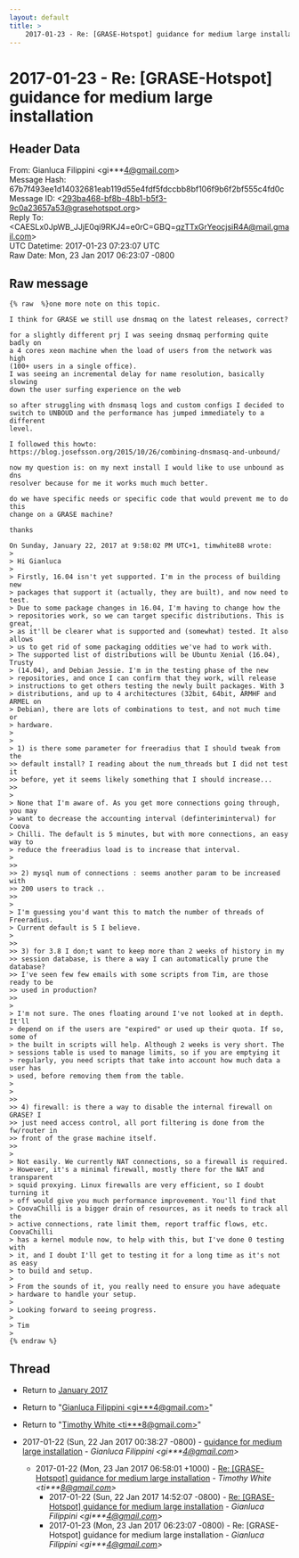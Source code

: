 ```yaml
---
layout: default
title: >
    2017-01-23 - Re: [GRASE-Hotspot] guidance for medium large installation
---
```


# 2017-01-23 - Re: [GRASE-Hotspot] guidance for medium large installation

## Header Data

From: Gianluca Filippini \<gi***4@gmail.com\><br>
Message Hash: 67b7f493ee1d14032681eab119d55e4fdf5fdccbb8bf106f9b6f2bf555c4fd0c<br>
Message ID: \<293ba468-bf8b-48b1-b5f3-9c0a23657a53@grasehotspot.org\><br>
Reply To: \<CAESLx0JpWB_JJjE0qi9RKJ4=e0rC=GBQ=qzTTxGrYeocjsiR4A@mail.gmail.com\><br>
UTC Datetime: 2017-01-23 07:23:07 UTC<br>
Raw Date: Mon, 23 Jan 2017 06:23:07 -0800<br>

## Raw message

```
{% raw  %}one more note on this topic.

I think for GRASE we still use dnsmaq on the latest releases, correct?

for a slightly different prj I was seeing dnsmaq performing quite badly on 
a 4 cores xeon machine when the load of users from the network was high 
(100+ users in a single office).
I was seeing an incremental delay for name resolution, basically slowing 
down the user surfing experience on the web

so after struggling with dnsmasq logs and custom configs I decided to 
switch to UNBOUD and the performance has jumped immediately to a different 
level.

I followed this howto:
https://blog.josefsson.org/2015/10/26/combining-dnsmasq-and-unbound/

now my question is: on my next install I would like to use unbound as dns 
resolver because for me it works much much better.

do we have specific needs or specific code that would prevent me to do this 
change on a GRASE machine?

thanks

On Sunday, January 22, 2017 at 9:58:02 PM UTC+1, timwhite88 wrote:
>
> Hi Gianluca
>
> Firstly, 16.04 isn't yet supported. I'm in the process of building new 
> packages that support it (actually, they are built), and now need to test. 
> Due to some package changes in 16.04, I'm having to change how the 
> repositories work, so we can target specific distributions. This is great, 
> as it'll be clearer what is supported and (somewhat) tested. It also allows 
> us to get rid of some packaging oddities we've had to work with.
> The supported list of distributions will be Ubuntu Xenial (16.04), Trusty 
> (14.04), and Debian Jessie. I'm in the testing phase of the new 
> repositories, and once I can confirm that they work, will release 
> instructions to get others testing the newly built packages. With 3 
> distributions, and up to 4 architectures (32bit, 64bit, ARMHF and ARMEL on 
> Debian), there are lots of combinations to test, and not much time or 
> hardware.
>
>
> 1) is there some parameter for freeradius that I should tweak from the 
>> default install? I reading about the num_threads but I did not test it 
>> before, yet it seems likely something that I should increase...
>>
>
> None that I'm aware of. As you get more connections going through, you may 
> want to decrease the accounting interval (definteriminterval) for Coova 
> Chilli. The default is 5 minutes, but with more connections, an easy way to 
> reduce the freeradius load is to increase that interval. 
>
>>
>> 2) mysql num of connections : seems another param to be increased with 
>> 200 users to track ..
>>
>
> I'm guessing you'd want this to match the number of threads of Freeradius. 
> Current default is 5 I believe. 
>
>>
>> 3) for 3.8 I don;t want to keep more than 2 weeks of history in my 
>> session database, is there a way I can automatically prune the database? 
>> I've seen few few emails with some scripts from Tim, are those ready to be 
>> used in production?
>>
>
> I'm not sure. The ones floating around I've not looked at in depth. It'll 
> depend on if the users are "expired" or used up their quota. If so, some of 
> the built in scripts will help. Although 2 weeks is very short. The 
> sessions table is used to manage limits, so if you are emptying it 
> regularly, you need scripts that take into account how much data a user has 
> used, before removing them from the table.
>  
>
>>
>> 4) firewall: is there a way to disable the internal firewall on GRASE? I 
>> just need access control, all port filtering is done from the fw/router in 
>> front of the grase machine itself.
>>
>
> Not easily. We currently NAT connections, so a firewall is required. 
> However, it's a minimal firewall, mostly there for the NAT and transparent 
> squid proxying. Linux firewalls are very efficient, so I doubt turning it 
> off would give you much performance improvement. You'll find that 
> CoovaChilli is a bigger drain of resources, as it needs to track all the 
> active connections, rate limit them, report traffic flows, etc. CoovaChilli 
> has a kernel module now, to help with this, but I've done 0 testing with 
> it, and I doubt I'll get to testing it for a long time as it's not as easy 
> to build and setup.
>
> From the sounds of it, you really need to ensure you have adequate 
> hardware to handle your setup.
>
> Looking forward to seeing progress.
>
> Tim
>
{% endraw %}
```

## Thread

+ Return to [January 2017](/archive/2017/01)

+ Return to "[Gianluca Filippini <gi***4<span>@</span>gmail.com>](/authors/gi___4_at_gmail_com)"
+ Return to "[Timothy White <ti***8<span>@</span>gmail.com>](/authors/ti___8_at_gmail_com)"

+ 2017-01-22 (Sun, 22 Jan 2017 00:38:27 -0800) - [guidance for medium large installation](/archive/2017/01/5cf9be5f91a22f594c135963316d3793a4744fb9645ad2474b3db615d4534521) - _Gianluca Filippini \<gi***4@gmail.com\>_
  + 2017-01-22 (Mon, 23 Jan 2017 06:58:01 +1000) - [Re: [GRASE-Hotspot] guidance for medium large installation](/archive/2017/01/31a2db075f27af300f25f32880c861d18fc7de450ea56b423f56183751676f5a) - _Timothy White \<ti***8@gmail.com\>_
    + 2017-01-22 (Sun, 22 Jan 2017 14:52:07 -0800) - [Re: [GRASE-Hotspot] guidance for medium large installation](/archive/2017/01/5de76a5e1d7defad32cbcc57148743d1d99823207bda349cb64fbbdd652d26a2) - _Gianluca Filippini \<gi***4@gmail.com\>_
    + 2017-01-23 (Mon, 23 Jan 2017 06:23:07 -0800) - Re: [GRASE-Hotspot] guidance for medium large installation - _Gianluca Filippini \<gi***4@gmail.com\>_

